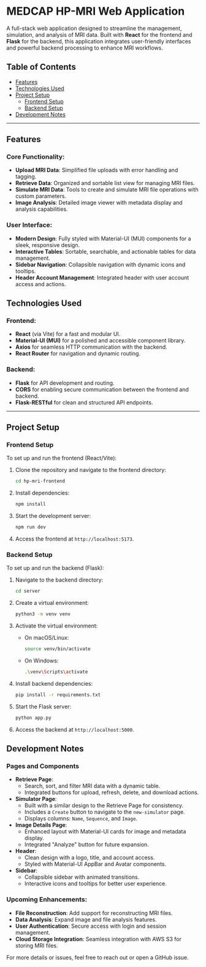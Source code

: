 # MEDCAP HP-MRI Web Application

A full-stack web application designed to streamline the management, simulation, and analysis of MRI data. Built with **React** for the frontend and **Flask** for the backend, this application integrates user-friendly interfaces and powerful backend processing to enhance MRI workflows.

## Table of Contents

- [Features](#features)
- [Technologies Used](#technologies-used)
- [Project Setup](#project-setup)
  - [Frontend Setup](#frontend-setup)
  - [Backend Setup](#backend-setup)
- [Development Notes](#development-notes)

---

## Features

### Core Functionality:
- **Upload MRI Data**: Simplified file uploads with error handling and tagging.
- **Retrieve Data**: Organized and sortable list view for managing MRI files.
- **Simulate MRI Data**: Tools to create and simulate MRI file operations with custom parameters.
- **Image Analysis**: Detailed image viewer with metadata display and analysis capabilities.

### User Interface:
- **Modern Design**: Fully styled with Material-UI (MUI) components for a sleek, responsive design.
- **Interactive Tables**: Sortable, searchable, and actionable tables for data management.
- **Sidebar Navigation**: Collapsible navigation with dynamic icons and tooltips.
- **Header Account Management**: Integrated header with user account access and actions.

## Technologies Used

### Frontend:
- **React** (via Vite) for a fast and modular UI.
- **Material-UI (MUI)** for a polished and accessible component library.
- **Axios** for seamless HTTP communication with the backend.
- **React Router** for navigation and dynamic routing.

### Backend:
- **Flask** for API development and routing.
- **CORS** for enabling secure communication between the frontend and backend.
- **Flask-RESTful** for clean and structured API endpoints.

---

## Project Setup

### Frontend Setup

To set up and run the frontend (React/Vite):

1. Clone the repository and navigate to the frontend directory:
   ```bash
   cd hp-mri-frontend
   ```

2. Install dependencies:
   ```bash
   npm install
   ```

3. Start the development server:
   ```bash
   npm run dev
   ```

4. Access the frontend at `http://localhost:5173`.

### Backend Setup

To set up and run the backend (Flask):

1. Navigate to the backend directory:
    ```bash
    cd server
    ```

2. Create a virtual environment:
    ```bash
    python3 -m venv venv
    ```

3. Activate the virtual environment:
    - On macOS/Linux:
        ```bash
        source venv/bin/activate
        ```
    
    - On Windows:
        ```bash
        .\venv\Scripts\activate
        ```

4. Install backend dependencies:
    ```bash
    pip install -r requirements.txt
    ```

5. Start the Flask server:
    ```bash
    python app.py
    ```

6. Access the backend at `http://localhost:5000`.

## Development Notes

### Pages and Components
- **Retrieve Page**:
  - Search, sort, and filter MRI data with a dynamic table.
  - Integrated buttons for upload, refresh, delete, and download actions.
- **Simulator Page**:
  - Built with a similar design to the Retrieve Page for consistency.
  - Includes a `Create` button to navigate to the `new-simulator` page.
  - Displays columns: `Name`, `Sequence`, and `Image`.
- **Image Details Page**:
  - Enhanced layout with Material-UI cards for image and metadata display.
  - Integrated "Analyze" button for future expansion.
- **Header**:
  - Clean design with a logo, title, and account access.
  - Styled with Material-UI AppBar and Avatar components.
- **Sidebar**:
  - Collapsible sidebar with animated transitions.
  - Interactive icons and tooltips for better user experience.
 
### Upcoming Enhancements:
- **File Reconstruction**: Add support for reconstructing MRI files.
- **Data Analysis**: Expand image and file analysis features.
- **User Authentication**: Secure access with login and session management.
- **Cloud Storage Integration**: Seamless integration with AWS S3 for storing MRI files.
  
For more details or issues, feel free to reach out or open a GitHub issue.
